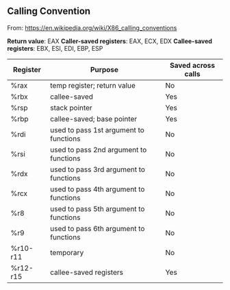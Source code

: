 

## Calling Convention
From: https://en.wikipedia.org/wiki/X86_calling_conventions

**Return value**: EAX
**Caller-saved registers**: EAX, ECX, EDX
**Callee-saved registers**: EBX, ESI, EDI, EBP, ESP


| Register  | Purpose                                       | Saved across calls |
|-----------|-----------------------------------------------|--------------------|
| %rax      | temp register; return value                   | No                 |
| %rbx      | callee-saved                                  | Yes                |
| %rsp      | stack pointer                                 | Yes                |
| %rbp      | callee-saved; base pointer                    | Yes                |
| %rdi      | used to pass 1st argument to functions        | No                 |
| %rsi      | used to pass 2nd argument to functions        | No                 |
| %rdx      | used to pass 3rd argument to functions        | No                 |
| %rcx      | used to pass 4th argument to functions        | No                 |
| %r8       | used to pass 5th argument to functions        | No                 |
| %r9       | used to pass 6th argument to functions        | No                 |
| %r10-r11  | temporary                                     | No                 |
| %r12-r15  | callee-saved registers                        | Yes                |
